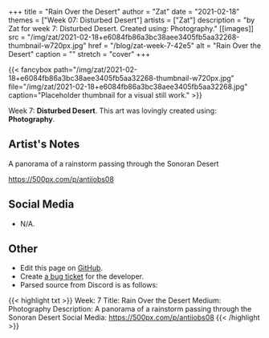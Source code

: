 +++
title =       "Rain Over the Desert"
author =      "Zat"
date =        "2021-02-18"
themes =      ["Week 07: Disturbed Desert"]
artists =     ["Zat"]
description = "by Zat for week 7: Disturbed Desert. Created using: Photography."
[[images]]
      src = "/img/zat/2021-02-18+e6084fb86a3bc38aee3405fb5aa32268-thumbnail-w720px.jpg"
      href = "/blog/zat-week-7-42e5"
      alt = "Rain Over the Desert"
      caption = ""
      stretch = "cover"
+++

{{< fancybox path="/img/zat/2021-02-18+e6084fb86a3bc38aee3405fb5aa32268-thumbnail-w720px.jpg" file="/img/zat/2021-02-18+e6084fb86a3bc38aee3405fb5aa32268.jpg" caption="Placeholder thumbnail for a visual still work." >}}


Week 7: **Disturbed Desert**. This art was lovingly created using: **Photography**.

## Artist's Notes

A panorama of a rainstorm passing through the Sonoran Desert

https://500px.com/p/antiiobs08

## Social Media

- N/A.

## Other

- Edit this page on [GitHub](https://github.com/teaminkling/web-refresh/edit/main/content/blog/zat-week-7-42e5.md).
- Create [a bug ticket](https://github.com/teaminkling/web-refresh/issues/new?assignees=&labels=bug&template=problem-report.md&title=) for the developer.
- Parsed source from Discord is as follows:

{{< highlight txt >}}
Week: 7
Title: Rain Over the Desert
Medium: Photography 
Description: A panorama of a rainstorm passing through the Sonoran Desert
Social Media: https://500px.com/p/antiiobs08
{{< /highlight >}}